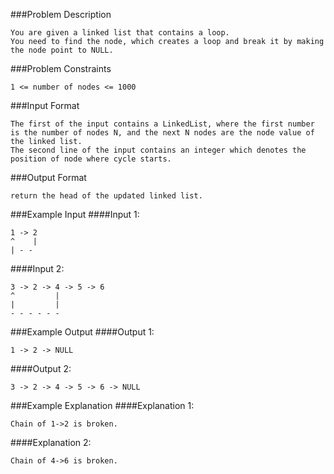 ###Problem Description
```
You are given a linked list that contains a loop.
You need to find the node, which creates a loop and break it by making the node point to NULL.
```


###Problem Constraints
```
1 <= number of nodes <= 1000
```



###Input Format
```
The first of the input contains a LinkedList, where the first number is the number of nodes N, and the next N nodes are the node value of the linked list.
The second line of the input contains an integer which denotes the position of node where cycle starts.
```


###Output Format
```
return the head of the updated linked list.
```



###Example Input
####Input 1:


```
1 -> 2
^    |
| - -
```
####Input 2:

```
3 -> 2 -> 4 -> 5 -> 6
^         |
|         |    
- - - - - -
```

###Example Output
####Output 1:

```
1 -> 2 -> NULL
```
####Output 2:

```
3 -> 2 -> 4 -> 5 -> 6 -> NULL
```


###Example Explanation
####Explanation 1:

```
Chain of 1->2 is broken.
```
####Explanation 2:

```
Chain of 4->6 is broken.
```